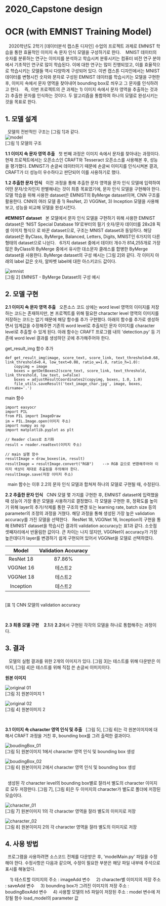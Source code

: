 # 2020_Capstone design
 
# OCR (with EMNIST Training Model)

 &nbsp;&nbsp;&nbsp;2020학년도 2학기 [데이터분석 캡스톤 디자인] 수업의 프로젝트 과제로 EMNIST 학습을 통한 효율적인 이미지 속 문자 인식 모델을 구성하기로 한다.
&nbsp;&nbsp;&nbsp;MNIST 데이터의 숫자를 분류하는 연구는 이미지를 분석하고 학습시켜 분류시키는 컴퓨터 비전 연구 분야에서 기초적인 연구로 많이 학습된다. 이에 대한 연구는 많이 진행되었고, 이를 효율적으로 학습시키는 모델들 역시 다양하게 구성되어 있다. 이번 캡스톤 디자인에서는 MNIST 데이터를 변형시킨 숫자와 문자로 구성된 EMNIST 데이터를 학습시키는 모델을 구현한 후, 이미지 속에서 문자 영역을 찾아내어 bounding box로 씌우고 그 문자를 인식하려고 한다. 
 &nbsp;&nbsp;&nbsp;즉, 이번 프로젝트의 큰 과제는 1) 이미지 속에서 문자 영역을 추출하는 것과 2) 추출한 문자를 인식하는 것이다. 두 알고리즘을 통합하여 하나의 모델로 완성시키는 것을 목표로 한다.


## 1. 모델 설계

&nbsp;&nbsp;모델의 전반적인 구조는 [그림 1]과 같다.<br/>
![model](model.JPG)<br/>
[그림 1] 모델의 구조

**1.1 이미지 속 문자 영역 추출**
&nbsp;&nbsp;첫 번째 과정은 이미지 속에서 문자를 찾아내는 과정이다. 현재 프로젝트에서는 오픈소스인 CRAFT와 Tesseract 오픈소스를 사용해본 후, 성능을 평가했다. EMNIST가 손글씨 데이터이기 때문에 손글씨 이미지를 인식시켜본 결과, CRAFT가 더 성능이 우수하다고 판단되어 이를 사용하기로 했다.
<br/>

**1.2 추출한 문자 인식**
&nbsp;&nbsp;이전 과정을 통해 추출한 문자 영역을 문자 인식 모델에 입력하여 어떤 문자/숫자인지 판별해내는 것이 최종 목표였기에, 문자 인식 모델을 구현해야 한다. 모델 학습을 위해 사용한 dataset은 EMNIST의 ByMerge dataset이며, CNN 구조를 활용한다. CNN의 여러 모델 중 1) ResNet, 2) VGGNet, 3) Inception 모델을 사용해보고, 성능을 비교해 모델을 완성시킨다.
<br/>

**#EMNIST dataset**
&nbsp;&nbsp;본 모델에서 문자 인식 모델을 구현하기 위해 사용한 EMNIST dataset은 ‘NIST Special Database 19’로부터의 필기 숫자/문자 데이터를 28x28 픽셀 이미지 형식으 로 바꾼 dataset으로, 구조는 MNIST dataset과 동일하다. 해당 dataset은 ByClass, ByMerge, Balanced, Letters, Digits, MNIST인 6가지의 다른 형태의 dataset으로 나뉜다. 
&nbsp;&nbsp;6가지 dataset 중에서 데이터 개수가 814,255개로 가장 많은 ByClass와 ByMerge 중에서 유사한 대소문자 클래스를 합병한 ByMerge dataset을 사용한다. ByMerge dataset의 구성 예시는 [그림 2]와 같다. 각 이미지 아래의 label 값은 숫자, 알파벳 label에 대한 아스키코드 값이다.

![emnist](/emnist.png)<br/>
[그림 2] EMNIST - ByMerge Dataset의 구성 예시


## 2. 모델 구현
**2.1 이미지 속 문자 영역 추출**
&nbsp;&nbsp;오픈소스 코드 상에는 word level 영역의 이미지를 저장하는 코드는 존재하지만, 본 프로젝트를 위해 필요한 character level 영역의 이미지를 저장하는 코드는 없기 때문에 해당 함수를 추가 구현했다. 아래의 함수를 추가로 생성하면서 임계값을 수정해주면 기존의 word level로 추출되던 문자 이미지를 character level로 추출할 수 있게 된다. 아래 함수는 CRAFT 프로그램 내의 'detection.py' 등 기존에 word level 결과를 생성하던 곳에 추가해주어야 한다. 


get_result_img 함수 추가
```
def get_result_img(image, score_text, score_link, text_threshold=0.68, link_threshold=0.4, low_text=0.08, ratio_w=1.0, ratio_h=1.0):  
    copyimg = image   
    boxes = getDetBoxes2(score_text, score_link, text_threshold, link_threshold, low_text, s=False)  
    boxes = adjustResultCoordinates2(copyimg, boxes, 1.0, 1.0)  
    file_utils.saveResult('text_image_char.jpg', image, boxes, dirname='.')
```


main 함수
```
import easyocr  
import PIL  
from PIL import ImageDraw  
im = PIL.Image.open(이미지 주소)  
import numpy as np  
import matplotlib.pyplot as plt  
  
// Reader class로 초기화  
result = reader.readtext(이미지 주소)  
  
// main 실행 함수
resultImage = draw_boxes(im, result)  
resultImage = resultImage.convert("RGB")    --> RGB 값으로 변환해주어야 이미지 색상이 제대로 추출됨을 주의해야 한다.
resultImage.save(저장 이미지 주소)
```
&nbsp;&nbsp;main 함수는 이후 2.2의 문자 인식 모델과 합쳐져 하나의 모델로 구현될 때, 수정된다.
<br/>


**2.2 추출한 문자 인식**
&nbsp;&nbsp;CNN 모델 몇 가지를 구현한 후, EMNIST dataset에 입력했을 때 성능이 가장 좋은 모델을 사용하기로 결정했다. 각 모델을 구현한 후, 정확도를 높이기 위해 layer의 추가/삭제를 통한 구조의 변경 또는 learning rate, batch size 등의 parameter의 조정의 과정을 거쳤다. 해당 과정을 통해 생성된 가장 높은 validation accuracy를 가진 모델을 선택한다.
&nbsp;&nbsp;ResNet 18, VGGNet 16, Inception의 구현을 통해 EMNIST dataset을 학습시킨 결과의 validation accuracy는 표1과 같다. 소숫점 셋째자리에서 반올림한 값이다. 큰 차이는 나지 않지만, VGGNet이 accuracy가 가장 높은데다가 layer를 변경하기 쉽게 구현되어 있어서 VGGNet을 모델로 선택하였다.


|Model|Validation Accuracy|
|:------:|:---:|
|ResNet 18|87.86%|
|VGGNet 16|테스트2|
|VGGNet 18|테스트2|
|Inception|테스트2|
<br/>[표 1] CNN 모델의 validation accuracy

<br/>

**2.3 최종 모델 구현**
&nbsp;&nbsp; **2.1**과 **2.2**에서 구현된 각각의 모델을 하나로 통합해주는 과정이다. 


## 3. 결과

&nbsp;&nbsp; 모델의 실험 결과를 위한 2개의 이미지가 있다. [그림 3]는 테스트를 위해 다운받은 이미지, [그림 4]은 테스트를 위해 직접 쓴 손글씨 이미지이다.

**원본 이미지**

![original 01](./ReadMe/original_01.jpg)<br/>
[그림 3] 원본이미지 1

![original 02](./ReadMe/original_02.jpg)<br/>
[그림 4] 원본이미지 2

<br/>

**3.1 이미지 속 character 영역 인식 및 추출**
&nbsp;&nbsp;[그림 5], [그림 6]는 각 원본이미지에 대해서 CRAFT 과정을 거친 후, bounding box를 그려 출력한 결과이다.

![boudingBox_01](./ReadMe/boudingBox_01.jpg)<br/>
[그림 5] 원본이미지 1에서 character 영역 인식 및 bounding box 생성

![boudingBox_02](./ReadMe/boudingBox_02.jpg)<br/>
[그림 6] 원본이미지 2에서 character 영역 인식 및 bounding box 생성

<br/>
&nbsp;&nbsp;생성된 각 character level의 bounding box별로 잘라서 별도의 character 이미지로 모두 저장한다. [그림 7], [그림 8]은 두 이미지의 character가 별도로 폴더에 저장된 모습이다.

![character_01](./ReadMe/character_01.png)<br/>
[그림 7] 원본이미지 1의 각 character 영역을 잘라 별도의 이미지로 저장

![character_02](./ReadMe/character_02.jpg)<br/>
[그림 8] 원본이미지 2의 각 character 영역을 잘라 별도의 이미지로 저장


## 4. 사용 방법
&nbsp;&nbsp;프로그램을 사용하려면 소스코드 전체를 다운받은 후, 'modelMain.py' 파일을 수정해야 한다. 수정사항은 다음과 같으며, 수정이 필요한 부분은 해당 파일 내부에 주석으로 표시를 해놓았다.
 
 &nbsp;&nbsp;&nbsp;&nbsp;1) 테스트할 이미지의 주소 : imageAdd 변수
 &nbsp;&nbsp;&nbsp;&nbsp;2) character별 이미지의 저장 주소 : saveAdd 변수
 &nbsp;&nbsp;&nbsp;&nbsp;3) bounding box가 그려진 이미지의 저장 주소 : boudingBoxAdd 변수
 &nbsp;&nbsp;&nbsp;&nbsp;4) 사용할 모델의 h5 파일이 저장된 주소 : model 변수에 저장될 함수 load_model의 parameter 값
   
